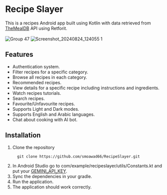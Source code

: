 # Recipe Slayer
This is a recipes Android app built using Kotlin with data retrieved from [TheMealDB](https://www.themealdb.com/api.php) API using Retforit.
<br><br>
![Group 47](https://github.com/user-attachments/assets/78d41049-014e-4491-8900-ba388ece313f)            ![Screenshot_20240824_124055 1](https://github.com/user-attachments/assets/c8a0f0fd-5e37-4eee-8b01-cfd944d5948b)



## Features
- Authentication system.
- Filter recipes for a specific category.
- Browse all recipes in each category.
- Recommended recipes.
- View details for a specific recipe including instructions and ingredients.
- Watch recipes tutorials.
- Search recipes.
- Favourite/Unfavourite recipes.
- Supports Light and Dark modes.
- Supports English and Arabic languages.
- Chat about cooking with AI bot.



## Installation
1. Clone the repository
   ```
     git clone https://github.com/smoawad66/RecipeSlayer.git
   ```
2. In Android Studio go to com/example/recipeslayer/utils/Constants.kt and put your [GEMINI_API_KEY](https://aistudio.google.com/app/apikey).
3. Sync the dependencies in your gradle.
4. Run the application.
5. The application should work correctly.
